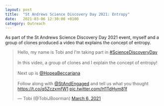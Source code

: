 ```yaml
---
layout: post
title:  "St Andrews Science Discovery Day 2021: Entropy"
date:   2021-03-06 12:30:00 +0100
category: Outreach
---
```


As part of the St Andrews Science Discovery Day 2021 event, myself and a group of clones produced a video that explains the concept of entropy.

<blockquote class="twitter-tweet"><p lang="en" dir="ltr">Hello, my name is Tobi and I&#39;m taking part in <a href="https://twitter.com/hashtag/ScienceDiscoveryDay?src=hash&amp;ref_src=twsrc%5Etfw">#ScienceDiscoveryDay</a> <br><br>In this video, a group of clones and I explain the concept of entropy!<br><br>Next up is <a href="https://twitter.com/HopeaBeccariana?ref_src=twsrc%5Etfw">@HopeaBeccariana</a><br><br>Follow along with <a href="https://twitter.com/StAndEngaged?ref_src=twsrc%5Etfw">@StAndEngaged</a> and tell us what you thought <a href="https://t.co/q5ZczxmfW1">https://t.co/q5ZczxmfW1</a> <a href="https://t.co/H1TdHym81f">pic.twitter.com/H1TdHym81f</a></p>&mdash; Tobi (@TobiJBoorman) <a href="https://twitter.com/TobiJBoorman/status/1368161939646517251?ref_src=twsrc%5Etfw">March 6, 2021</a></blockquote> <script async src="https://platform.twitter.com/widgets.js" charset="utf-8"></script>
